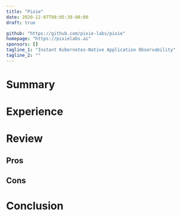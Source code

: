 ```yaml
---
title: "Pixie"
date: 2020-12-07T08:05:39-08:00
draft: true

github: "https://github.com/pixie-labs/pixie"
homepage: "https://pixielabs.ai"
sponsors: []
tagline_1: "Instant Kubernetes-Native Application Observability"
tagline_2: ""
---
```


# Summary

# Experience

# Review

## Pros

## Cons

# Conclusion